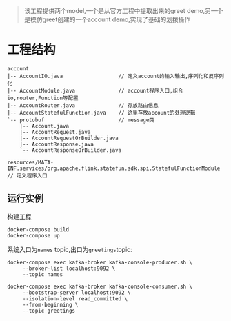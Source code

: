 > 该工程提供两个model,一个是从官方工程中提取出来的greet demo,另一个是模仿greet创建的一个account demo,实现了基础的划拨操作

# 工程结构

```shell
account
|-- AccountIO.java                  // 定义account的输入输出,序列化和反序列化
|-- AccountModule.java              // account程序入口,组合io,router,Function等配置
|-- AccountRouter.java              // 存放路由信息
|-- AccountStatefulFunction.java    // 这里存放account的处理逻辑
`-- protobuf                        // message类
    |-- Account.java
    |-- AccountRequest.java
    |-- AccountRequestOrBuilder.java
    |-- AccountResponse.java
    `-- AccountResponseOrBuilder.java

resources/MATA-INF.services/org.apache.flink.statefun.sdk.spi.StatefulFunctionModule        // 定义程序入口
```

## 运行实例

构建工程

```
docker-compose build
docker-compose up
```

系统入口为`names` topic,出口为`greetings`topic:

```
docker-compose exec kafka-broker kafka-console-producer.sh \
     --broker-list localhost:9092 \
     --topic names
```

```
docker-compose exec kafka-broker kafka-console-consumer.sh \
     --bootstrap-server localhost:9092 \
     --isolation-level read_committed \
     --from-beginning \
     --topic greetings
```
